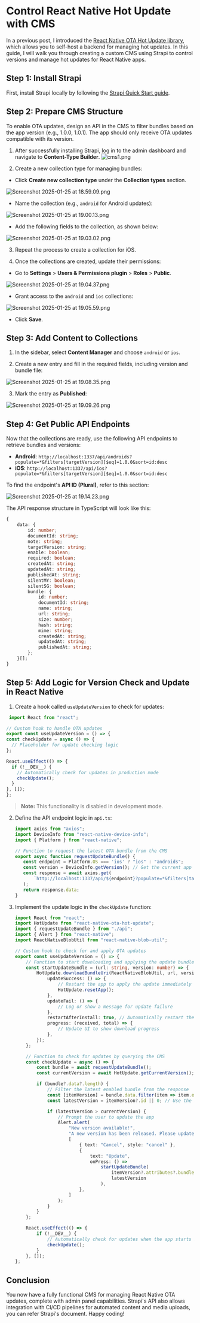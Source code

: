# Control React Native Hot Update with CMS

In a previous post, I introduced the [React Native OTA Hot Update library](https://github.com/vantuan88291/react-native-ota-hot-update), which allows you to self-host a backend for managing hot updates. In this guide, I will walk you through creating a custom CMS using Strapi to control versions and manage hot updates for React Native apps.

## Step 1: Install Strapi

First, install Strapi locally by following the [Strapi Quick Start guide](https://docs.strapi.io/dev-docs/quick-start).

## Step 2: Prepare CMS Structure

To enable OTA updates, design an API in the CMS to filter bundles based on the app version (e.g., 1.0.0, 1.0.1). The app should only receive OTA updates compatible with its version.

1. After successfully installing Strapi, log in to the admin dashboard and navigate to **Content-Type Builder**.
   ![cms1.png](cms/cms1.png)


2. Create a new collection type for managing bundles:

- Click **Create new collection type** under the **Collection types** section.

![Screenshot 2025-01-25 at 18.59.09.png](cms/Screenshot%202025-01-25%20at%2018.59.09.png)



- Name the collection (e.g., `android` for Android updates):

![Screenshot 2025-01-25 at 19.00.13.png](cms/Screenshot%202025-01-25%20at%2019.00.13.png)


- Add the following fields to the collection, as shown below:

![Screenshot 2025-01-25 at 19.03.02.png](cms/Screenshot%202025-01-25%20at%2019.03.02.png)

3. Repeat the process to create a collection for iOS.

4. Once the collections are created, update their permissions:

- Go to **Settings** > **Users & Permissions plugin** > **Roles** > **Public**.

![Screenshot 2025-01-25 at 19.04.37.png](cms/Screenshot%202025-01-25%20at%2019.04.37.png)

- Grant access to the `android` and `ios` collections:

![Screenshot 2025-01-25 at 19.05.59.png](cms/Screenshot%202025-01-25%20at%2019.05.59.png)


- Click **Save**.

## Step 3: Add Content to Collections

1. In the sidebar, select **Content Manager** and choose `android` or `ios`.

2. Create a new entry and fill in the required fields, including version and bundle file:

![Screenshot 2025-01-25 at 19.08.35.png](cms/Screenshot%202025-01-25%20at%2019.08.35.png)


3. Mark the entry as **Published**:

![Screenshot 2025-01-25 at 19.09.26.png](cms/Screenshot%202025-01-25%20at%2019.09.26.png)



## Step 4: Get Public API Endpoints

Now that the collections are ready, use the following API endpoints to retrieve bundles and versions:

- **Android**: `http://localhost:1337/api/androids?populate=*&filters[targetVersion][$eq]=1.0.0&sort=id:desc`
- **iOS**: `http://localhost:1337/api/ios?populate=*&filters[targetVersion][$eq]=1.0.0&sort=id:desc`

To find the endpoint's **API ID (Plural)**, refer to this section:

![Screenshot 2025-01-25 at 19.14.23.png](cms/Screenshot%202025-01-25%20at%2019.14.23.png)


The API response structure in TypeScript will look like this:

```typescript
{
    data: {
        id: number;
        documentId: string;
        note: string;
        targetVersion: string;
        enable: boolean;
        required: boolean;
        createdAt: string;
        updatedAt: string;
        publishedAt: string;
        silentMY: boolean;
        silentSG: boolean;
        bundle: {
            id: number;
            documentId: string;
            name: string;
            url: string;
            size: number;
            hash: string;
            mime: string;
            createdAt: string;
            updatedAt: string;
            publishedAt: string;
        };
    }[];
}
```

## Step 5: Add Logic for Version Check and Update in React Native

1. Create a hook called `useUpdateVersion` to check for updates:

  ```typescript
   import React from "react";

// Custom hook to handle OTA updates
export const useUpdateVersion = () => {
  const checkUpdate = async () => {
    // Placeholder for update checking logic
  };

  React.useEffect(() => {
    if (!__DEV__) {
      // Automatically check for updates in production mode
      checkUpdate();
    }
  }, []);
};
   ```

> **Note:** This functionality is disabled in development mode.

2. Define the API endpoint logic in `api.ts`:

    ```typescript
   import axios from "axios";
   import DeviceInfo from "react-native-device-info";
   import { Platform } from "react-native";

   // Function to request the latest OTA bundle from the CMS
   export async function requestUpdateBundle() {
       const endpoint = Platform.OS === 'ios' ? "ios" : "androids";
       const version = DeviceInfo.getVersion(); // Get the current app version
       const response = await axios.get(
           `http://localhost:1337/api/${endpoint}?populate=*&filters[targetVersion][$eq]=${version}&sort=id:desc`
       );
       return response.data;
   }
   ```

3. Implement the update logic in the `checkUpdate` function:

   ```typescript
   import React from "react";
   import HotUpdate from "react-native-ota-hot-update";
   import { requestUpdateBundle } from "./api";
   import { Alert } from "react-native";
   import ReactNativeBlobUtil from "react-native-blob-util";

   // Custom hook to check for and apply OTA updates
   export const useUpdateVersion = () => {
       // Function to start downloading and applying the update bundle
       const startUpdateBundle = (url: string, version: number) => {
           HotUpdate.downloadBundleUri(ReactNativeBlobUtil, url, version, {
               updateSuccess: () => {
                   // Restart the app to apply the update immediately
                   HotUpdate.resetApp();
               },
               updateFail: () => {
                   // Log or show a message for update failure
               },
               restartAfterInstall: true, // Automatically restart the app after installing the update
               progress: (received, total) => {
                   // Update UI to show download progress
               },
           });
       };

       // Function to check for updates by querying the CMS
       const checkUpdate = async () => {
           const bundle = await requestUpdateBundle();
           const currentVersion = await HotUpdate.getCurrentVersion();

           if (bundle?.data?.length) {
               // Filter the latest enabled bundle from the response
               const [itemVersion] = bundle.data.filter(item => item.enable);
               const latestVersion = itemVersion?.id || 0; // Use the bundle ID as the version number

               if (latestVersion > currentVersion) {
                   // Prompt the user to update the app
                   Alert.alert(
                       "New version available!",
                       "A new version has been released. Please update.",
                       [
                           { text: "Cancel", style: "cancel" },
                           {
                               text: "Update",
                               onPress: () =>
                                   startUpdateBundle(
                                       itemVersion?.attributes?.bundle?.data?.attributes?.url,
                                       latestVersion
                                   ),
                           },
                       ]
                   );
               }
           }
       };

       React.useEffect(() => {
           if (!__DEV__) {
               // Automatically check for updates when the app starts in production mode
               checkUpdate();
           }
       }, []);
   };
   ```

## Conclusion

You now have a fully functional CMS for managing React Native OTA updates, complete with admin panel capabilities. Strapi's API also allows integration with CI/CD pipelines for automated content and media uploads, you can refer Strapi's document. Happy coding!

